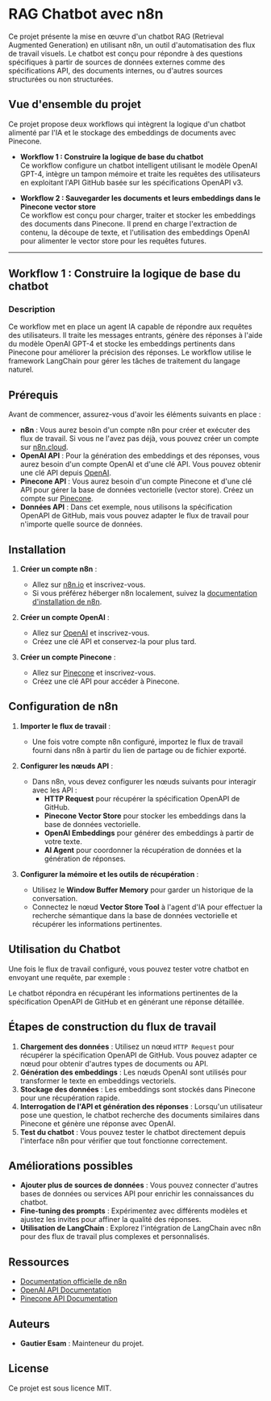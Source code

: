 # RAG Chatbot avec n8n

Ce projet présente la mise en œuvre d'un chatbot RAG (Retrieval Augmented Generation) en utilisant n8n, un outil d'automatisation des flux de travail visuels. Le chatbot est conçu pour répondre à des questions spécifiques à partir de sources de données externes comme des spécifications API, des documents internes, ou d'autres sources structurées ou non structurées.

## Vue d'ensemble du projet

Ce projet propose deux workflows qui intègrent la logique d'un chatbot alimenté par l'IA et le stockage des embeddings de documents avec Pinecone.

- **Workflow 1 : Construire la logique de base du chatbot**  
  Ce workflow configure un chatbot intelligent utilisant le modèle OpenAI GPT-4, intègre un tampon mémoire et traite les requêtes des utilisateurs en exploitant l'API GitHub basée sur les spécifications OpenAPI v3.
  
- **Workflow 2 : Sauvegarder les documents et leurs embeddings dans le Pinecone vector store**  
  Ce workflow est conçu pour charger, traiter et stocker les embeddings des documents dans Pinecone. Il prend en charge l'extraction de contenu, la découpe de texte, et l'utilisation des embeddings OpenAI pour alimenter le vector store pour les requêtes futures.

---

## Workflow 1 : Construire la logique de base du chatbot

### Description
Ce workflow met en place un agent IA capable de répondre aux requêtes des utilisateurs. Il traite les messages entrants, génère des réponses à l'aide du modèle OpenAI GPT-4 et stocke les embeddings pertinents dans Pinecone pour améliorer la précision des réponses. Le workflow utilise le framework LangChain pour gérer les tâches de traitement du langage naturel.


## Prérequis

Avant de commencer, assurez-vous d'avoir les éléments suivants en place :

- **n8n** : Vous aurez besoin d'un compte n8n pour créer et exécuter des flux de travail. Si vous ne l'avez pas déjà, vous pouvez créer un compte sur [n8n.cloud](https://n8n.io/).
- **OpenAI API** : Pour la génération des embeddings et des réponses, vous aurez besoin d'un compte OpenAI et d'une clé API. Vous pouvez obtenir une clé API depuis [OpenAI](https://platform.openai.com/).
- **Pinecone API** : Vous aurez besoin d'un compte Pinecone et d'une clé API pour gérer la base de données vectorielle (vector store). Créez un compte sur [Pinecone](https://www.pinecone.io/).
- **Données API** : Dans cet exemple, nous utilisons la spécification OpenAPI de GitHub, mais vous pouvez adapter le flux de travail pour n'importe quelle source de données.

## Installation

1. **Créer un compte n8n** :
   - Allez sur [n8n.io](https://n8n.io/) et inscrivez-vous.
   - Si vous préférez héberger n8n localement, suivez la [documentation d'installation de n8n](https://n8n.io/docs/).

2. **Créer un compte OpenAI** :
   - Allez sur [OpenAI](https://platform.openai.com/) et inscrivez-vous.
   - Créez une clé API et conservez-la pour plus tard.

3. **Créer un compte Pinecone** :
   - Allez sur [Pinecone](https://www.pinecone.io/) et inscrivez-vous.
   - Créez une clé API pour accéder à Pinecone.

## Configuration de n8n

1. **Importer le flux de travail** :
   - Une fois votre compte n8n configuré, importez le flux de travail fourni dans n8n à partir du lien de partage ou de fichier exporté.

2. **Configurer les nœuds API** :
   - Dans n8n, vous devez configurer les nœuds suivants pour interagir avec les API :
     - **HTTP Request** pour récupérer la spécification OpenAPI de GitHub.
     - **Pinecone Vector Store** pour stocker les embeddings dans la base de données vectorielle.
     - **OpenAI Embeddings** pour générer des embeddings à partir de votre texte.
     - **AI Agent** pour coordonner la récupération de données et la génération de réponses.

3. **Configurer la mémoire et les outils de récupération** :
   - Utilisez le **Window Buffer Memory** pour garder un historique de la conversation.
   - Connectez le nœud **Vector Store Tool** à l'agent d'IA pour effectuer la recherche sémantique dans la base de données vectorielle et récupérer les informations pertinentes.


## Utilisation du Chatbot

Une fois le flux de travail configuré, vous pouvez tester votre chatbot en envoyant une requête, par exemple :


Le chatbot répondra en récupérant les informations pertinentes de la spécification OpenAPI de GitHub et en générant une réponse détaillée.

## Étapes de construction du flux de travail

1. **Chargement des données** : Utilisez un nœud `HTTP Request` pour récupérer la spécification OpenAPI de GitHub. Vous pouvez adapter ce nœud pour obtenir d'autres types de documents ou API.
2. **Génération des embeddings** : Les nœuds OpenAI sont utilisés pour transformer le texte en embeddings vectoriels.
3. **Stockage des données** : Les embeddings sont stockés dans Pinecone pour une récupération rapide.
4. **Interrogation de l'API et génération des réponses** : Lorsqu'un utilisateur pose une question, le chatbot recherche des documents similaires dans Pinecone et génère une réponse avec OpenAI.
5. **Test du chatbot** : Vous pouvez tester le chatbot directement depuis l'interface n8n pour vérifier que tout fonctionne correctement.

## Améliorations possibles

- **Ajouter plus de sources de données** : Vous pouvez connecter d'autres bases de données ou services API pour enrichir les connaissances du chatbot.
- **Fine-tuning des prompts** : Expérimentez avec différents modèles et ajustez les invites pour affiner la qualité des réponses.
- **Utilisation de LangChain** : Explorez l'intégration de LangChain avec n8n pour des flux de travail plus complexes et personnalisés.

## Ressources

- [Documentation officielle de n8n](https://n8n.io/docs/)
- [OpenAI API Documentation](https://platform.openai.com/docs/)
- [Pinecone API Documentation](https://www.pinecone.io/docs/)

## Auteurs

- **Gautier Esam** : Mainteneur du projet.

## License

Ce projet est sous licence MIT.
